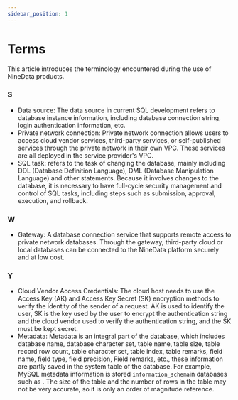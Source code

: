 ```yaml
---
sidebar_position: 1
---
```


# Terms

This article introduces the terminology encountered during the use of NineData products.

### S

- Data source: The data source in current SQL development refers to database instance information, including database connection string, login authentication information, etc.
- Private network connection: Private network connection allows users to access cloud vendor services, third-party services, or self-published services through the private network in their own VPC. These services are all deployed in the service provider's VPC.
- SQL task: refers to the task of changing the database, mainly including DDL (Database Definition Language), DML (Database Manipulation Language) and other statements. Because it involves changes to the database, it is necessary to have full-cycle security management and control of SQL tasks, including steps such as submission, approval, execution, and rollback.

### W

- Gateway: A database connection service that supports remote access to private network databases. Through the gateway, third-party cloud or local databases can be connected to the NineData platform securely and at low cost.

### Y

- Cloud Vendor Access Credentials: The cloud host needs to use the Access Key (AK) and Access Key Secret (SK) encryption methods to verify the identity of the sender of a request. AK is used to identify the user, SK is the key used by the user to encrypt the authentication string and the cloud vendor used to verify the authentication string, and the SK must be kept secret.
- Metadata: Metadata is an integral part of the database, which includes database name, database character set, table name, table size, table record row count, table character set, table index, table remarks, field name, field type, field precision, Field remarks, etc., these information are partly saved in the system table of the database. For example, MySQL metadata information is stored `information_schema`in databases such as . The size of the table and the number of rows in the table may not be very accurate, so it is only an order of magnitude reference.